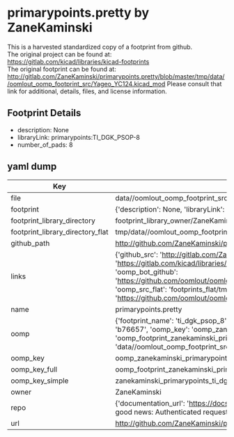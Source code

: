 # primarypoints.pretty by ZaneKaminski  
This is a harvested standardized copy of a footprint from github.  
The original project can be found at:  
https://gitlab.com/kicad/libraries/kicad-footprints  
The original footprint can be found at:
http://gitlab.com/ZaneKaminski/primarypoints.pretty/blob/master/tmp/data//oomlout_oomp_footprint_src/Yageo_YC124.kicad_mod
Please consult that link for additional, details, files, and license information.  
## Footprint Details
* description: None  
* libraryLink: primarypoints:TI_DGK_PSOP-8  
* number_of_pads: 8  
## yaml dump  
| Key | Value |  
| --- | --- |  
| file | data//oomlout_oomp_footprint_src/primarypoints.pretty/TI_DGK_PSOP-8.kicad_mod |  
| footprint | {'description': None, 'libraryLink': 'primarypoints:TI_DGK_PSOP-8', 'number_of_pads': 8} |  
| footprint_library_directory | footprint_library_owner/ZaneKaminski_primarypoints.pretty |  
| footprint_library_directory_flat | tmp/data//oomlout_oomp_footprint_src/footprints_flat/zanekaminski_primarypoints_ti_dgk_psop_8/working |  
| github_path | http://github.com/ZaneKaminski/primarypoints.pretty/blob/master/tmp/data//oomlout_oomp_footprint_src/TI_DGK_PSOP-8.kicad_mod |  
| links | {'github_src': 'http://gitlab.com/ZaneKaminski/primarypoints.pretty/blob/master/tmp/data//oomlout_oomp_footprint_src/Yageo_YC124.kicad_mod', 'github_src_repo': 'https://gitlab.com/kicad/libraries/kicad-footprints', 'oomp_bot': 'tmp/data//oomlout_oomp_footprint_src/footprints/zanekaminski_primarypoints_ti_dgk_psop_8/working', 'oomp_bot_github': 'https://github.com/oomlout/oomlout_oomp_footprint_bot/tree/main/tmp/data//oomlout_oomp_footprint_src/footprints/zanekaminski_primarypoints_ti_dgk_psop_8/working', 'oomp_src_flat': 'footprints_flat/tmp/data//oomlout_oomp_footprint_src/footprints_flat/zanekaminski_primarypoints_ti_dgk_psop_8/working', 'oomp_src_flat_github': 'https://github.com/oomlout/oomlout_oomp_footprint_src/tree/main/tmp/data//oomlout_oomp_footprint_src/footprints_flat/zanekaminski_primarypoints_ti_dgk_psop_8/working'} |  
| name | primarypoints.pretty |  
| oomp | {'footprint_name': 'ti_dgk_psop_8', 'library_name': 'primarypoints', 'md5': 'b76657ba2cbac0d5c4364a0d113e6dd9', 'md5_10': 'b76657ba2c', 'md5_5': 'b7665', 'md5_6': 'b76657', 'oomp_key': 'oomp_zanekaminski_primarypoints_ti_dgk_psop_8', 'oomp_key_extra': 'oomp_footprint_zanekaminski_primarypoints_ti_dgk_psop_8', 'oomp_key_full': 'oomp_footprint_zanekaminski_primarypoints_ti_dgk_psop_8_b76657', 'oomp_key_simple': 'zanekaminski_primarypoints_ti_dgk_psop_8', 'original_filename': 'data//oomlout_oomp_footprint_src/primarypoints.pretty/TI_DGK_PSOP-8.kicad_mod', 'owner_name': 'zanekaminski'} |  
| oomp_key | oomp_zanekaminski_primarypoints_ti_dgk_psop_8 |  
| oomp_key_full | oomp_footprint_zanekaminski_primarypoints_ti_dgk_psop_8 |  
| oomp_key_simple | zanekaminski_primarypoints_ti_dgk_psop_8 |  
| owner | ZaneKaminski |  
| repo | {'documentation_url': 'https://docs.github.com/rest/overview/resources-in-the-rest-api#rate-limiting', 'message': "API rate limit exceeded for 84.66.142.224. (But here's the good news: Authenticated requests get a higher rate limit. Check out the documentation for more details.)"} |  
| url | http://github.com/ZaneKaminski/primarypoints.pretty |  


